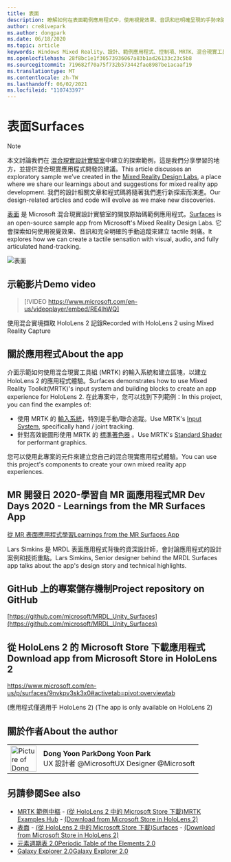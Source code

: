 ```yaml
---
title: 表面
description: 瞭解如何在表面範例應用程式中，使用視覺效果、音訊和已明確呈現的手勢來建立 tactile sensations。
author: cre8ivepark
ms.author: dongpark
ms.date: 06/18/2020
ms.topic: article
keywords: Windows Mixed Reality、設計、範例應用程式、控制項、MRTK、混合現實工具組、Unity、範例應用程式、範例應用程式、開放原始碼、Microsoft Store、HoloLens、混合現實耳機、windows Mixed Reality 耳機、虛擬實境耳機
ms.openlocfilehash: 28f8bc1e1f30573936067a83b1ad26133c23c5b8
ms.sourcegitcommit: 719682f70a75f732b573442fae8987be1acaaf19
ms.translationtype: MT
ms.contentlocale: zh-TW
ms.lasthandoff: 06/02/2021
ms.locfileid: "110743397"
---
```

# <a name="surfaces"></a><span data-ttu-id="b7762-104">表面</span><span class="sxs-lookup"><span data-stu-id="b7762-104">Surfaces</span></span>

>[!NOTE]
><span data-ttu-id="b7762-105">本文討論我們在 [混合現實設計實驗室](https://github.com/Microsoft/MRDesignLabs_Unity)中建立的探索範例，這是我們分享學習的地方，並提供混合現實應用程式開發的建議。</span><span class="sxs-lookup"><span data-stu-id="b7762-105">This article discusses an exploratory sample we’ve created in the [Mixed Reality Design Labs](https://github.com/Microsoft/MRDesignLabs_Unity), a place where we share our learnings about and suggestions for mixed reality app development.</span></span> <span data-ttu-id="b7762-106">我們的設計相關文章和程式碼將隨著我們進行新探索而演進。</span><span class="sxs-lookup"><span data-stu-id="b7762-106">Our design-related articles and code will evolve as we make new discoveries.</span></span>

<span data-ttu-id="b7762-107">[表面](https://github.com/microsoft/MRDL_Unity_Surfaces)  是 Microsoft 混合現實設計實驗室的開放原始碼範例應用程式。</span><span class="sxs-lookup"><span data-stu-id="b7762-107">[Surfaces](https://github.com/microsoft/MRDL_Unity_Surfaces)  is an open-source sample app from Microsoft's Mixed Reality Design Labs.</span></span> <span data-ttu-id="b7762-108">它會探索如何使用視覺效果、音訊和完全明確的手動追蹤來建立 tactile 刺痛。</span><span class="sxs-lookup"><span data-stu-id="b7762-108">It explores how we can create a tactile sensation with visual, audio, and fully articulated hand-tracking.</span></span>

![表面](images/MRDL_Surfaces_1.jpg)

## <a name="demo-video"></a><span data-ttu-id="b7762-110">示範影片</span><span class="sxs-lookup"><span data-stu-id="b7762-110">Demo video</span></span> 

> [!VIDEO https://www.microsoft.com/en-us/videoplayer/embed/RE4IhWQ]

<span data-ttu-id="b7762-111">使用混合實境擷取 HoloLens 2 記錄</span><span class="sxs-lookup"><span data-stu-id="b7762-111">Recorded with HoloLens 2 using Mixed Reality Capture</span></span>

## <a name="about-the-app"></a><span data-ttu-id="b7762-112">關於應用程式</span><span class="sxs-lookup"><span data-stu-id="b7762-112">About the app</span></span>

<span data-ttu-id="b7762-113">介面示範如何使用混合現實工具組 (MRTK) 的輸入系統和建立區塊，以建立 HoloLens 2 的應用程式體驗。</span><span class="sxs-lookup"><span data-stu-id="b7762-113">Surfaces demonstrates how to use Mixed Reality Toolkit(MRTK)'s input system and building blocks to create an app experience for HoloLens 2.</span></span> <span data-ttu-id="b7762-114">在此專案中，您可以找到下列範例：</span><span class="sxs-lookup"><span data-stu-id="b7762-114">In this project, you can find the examples of:</span></span>

- <span data-ttu-id="b7762-115">使用 MRTK 的 [輸入系統](/windows/mixed-reality/mrtk-unity/features/input/overview)，特別是手動/聯合追蹤。</span><span class="sxs-lookup"><span data-stu-id="b7762-115">Use MRTK's [Input System](/windows/mixed-reality/mrtk-unity/features/input/overview), specifically hand / joint tracking.</span></span>
- <span data-ttu-id="b7762-116">針對高效能圖形使用 MRTK 的 [標準著色器](/windows/mixed-reality/mrtk-unity/features/rendering/mrtk-standard-shader) 。</span><span class="sxs-lookup"><span data-stu-id="b7762-116">Use MRTK's [Standard Shader](/windows/mixed-reality/mrtk-unity/features/rendering/mrtk-standard-shader) for performant graphics.</span></span>

<span data-ttu-id="b7762-117">您可以使用此專案的元件來建立您自己的混合現實應用程式體驗。</span><span class="sxs-lookup"><span data-stu-id="b7762-117">You can use this project's components to create your own mixed reality app experiences.</span></span>

## <a name="mr-dev-days-2020---learnings-from-the-mr-surfaces-app"></a><span data-ttu-id="b7762-118">MR 開發日 2020-學習自 MR 面應用程式</span><span class="sxs-lookup"><span data-stu-id="b7762-118">MR Dev Days 2020 - Learnings from the MR Surfaces App</span></span>

[<span data-ttu-id="b7762-119">從 MR 表面應用程式學習</span><span class="sxs-lookup"><span data-stu-id="b7762-119">Learnings from the MR Surfaces App</span></span>](https://channel9.msdn.com/Shows/Docs-Mixed-Reality/Learnings-from-the-MR-Surfaces-App)

<span data-ttu-id="b7762-120">Lars Simkins 是 MRDL 表面應用程式背後的資深設計師，會討論應用程式的設計案例和技術重點。</span><span class="sxs-lookup"><span data-stu-id="b7762-120">Lars Simkins, Senior designer behind the MRDL Surfaces app talks about the app's design story and technical highlights.</span></span>

## <a name="project-repository-on-github"></a><span data-ttu-id="b7762-121">GitHub 上的專案儲存機制</span><span class="sxs-lookup"><span data-stu-id="b7762-121">Project repository on GitHub</span></span>

[https://github.com/microsoft/MRDL_Unity_Surfaces](https://github.com/microsoft/MRDL_Unity_Surfaces)

## <a name="download-app-from-microsoft-store-in-hololens-2"></a><span data-ttu-id="b7762-122">從 HoloLens 2 的 Microsoft Store 下載應用程式</span><span class="sxs-lookup"><span data-stu-id="b7762-122">Download app from Microsoft Store in HoloLens 2</span></span>

https://www.microsoft.com/en-us/p/surfaces/9nvkpv3sk3x0#activetab=pivot:overviewtab

<span data-ttu-id="b7762-123"> (應用程式僅適用于 HoloLens 2) </span><span class="sxs-lookup"><span data-stu-id="b7762-123">(The app is only available on HoloLens 2)</span></span>

## <a name="about-the-author"></a><span data-ttu-id="b7762-124">關於作者</span><span class="sxs-lookup"><span data-stu-id="b7762-124">About the author</span></span>

<table style="border-collapse:collapse" padding-left="0px">
<tr>
<td style="border-style: none" width="60px"><img alt="Picture of Dong Yoon Park" width="60" height="60" src="images/dongyoonpark.jpg"></td>
<td style="border-style: none"><span data-ttu-id="b7762-125"><b>Dong Yoon Park</b></span><span class="sxs-lookup"><span data-stu-id="b7762-125"><b>Dong Yoon Park</b></span></span><br><span data-ttu-id="b7762-126">UX 設計者 @Microsoft</span><span class="sxs-lookup"><span data-stu-id="b7762-126">UX Designer @Microsoft</span></span></td>
</tr>
</table>

## <a name="see-also"></a><span data-ttu-id="b7762-127">另請參閱</span><span class="sxs-lookup"><span data-stu-id="b7762-127">See also</span></span>

* <span data-ttu-id="b7762-128">[MRTK 範例中樞](/windows/mixed-reality/mrtk-unity/features/example-scenes/example-hub) - [ (從 HoloLens 2 中的 Microsoft Store 下載)](https://www.microsoft.com/en-us/p/mrtk-examples-hub/9mv8c39l2sj4)</span><span class="sxs-lookup"><span data-stu-id="b7762-128">[MRTK Examples Hub](/windows/mixed-reality/mrtk-unity/features/example-scenes/example-hub) - [(Download from Microsoft Store in HoloLens 2)](https://www.microsoft.com/en-us/p/mrtk-examples-hub/9mv8c39l2sj4)</span></span>
* <span data-ttu-id="b7762-129">[表面](sampleapp-surfaces.md) - [ (從 HoloLens 2 中的 Microsoft Store 下載)](https://www.microsoft.com/en-us/p/surfaces/9nvkpv3sk3x0)</span><span class="sxs-lookup"><span data-stu-id="b7762-129">[Surfaces](sampleapp-surfaces.md) - [(Download from Microsoft Store in HoloLens 2)](https://www.microsoft.com/en-us/p/surfaces/9nvkpv3sk3x0)</span></span>
* [<span data-ttu-id="b7762-130">元素週期表 2.0</span><span class="sxs-lookup"><span data-stu-id="b7762-130">Periodic Table of the Elements 2.0</span></span>](https://medium.com/@dongyoonpark/bringing-the-periodic-table-of-the-elements-app-to-hololens-2-with-mrtk-v2-a6e3d8362158)
* [<span data-ttu-id="b7762-131">Galaxy Explorer 2.0</span><span class="sxs-lookup"><span data-stu-id="b7762-131">Galaxy Explorer 2.0</span></span>](galaxy-explorer-update.md)